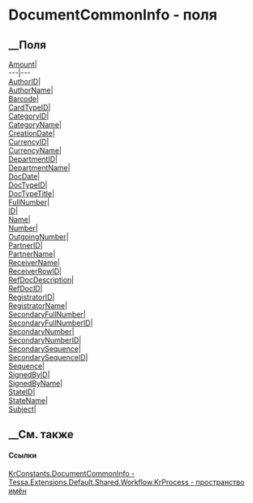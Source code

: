 # DocumentCommonInfo - поля
##  __Поля
[Amount](F_Tessa_Extensions_Default_Shared_Workflow_KrProcess_KrConstants_DocumentCommonInfo_Amount.htm)|  
---|---  
[AuthorID](F_Tessa_Extensions_Default_Shared_Workflow_KrProcess_KrConstants_DocumentCommonInfo_AuthorID.htm)|  
[AuthorName](F_Tessa_Extensions_Default_Shared_Workflow_KrProcess_KrConstants_DocumentCommonInfo_AuthorName.htm)|  
[Barcode](F_Tessa_Extensions_Default_Shared_Workflow_KrProcess_KrConstants_DocumentCommonInfo_Barcode.htm)|  
[CardTypeID](F_Tessa_Extensions_Default_Shared_Workflow_KrProcess_KrConstants_DocumentCommonInfo_CardTypeID.htm)|  
[CategoryID](F_Tessa_Extensions_Default_Shared_Workflow_KrProcess_KrConstants_DocumentCommonInfo_CategoryID.htm)|  
[CategoryName](F_Tessa_Extensions_Default_Shared_Workflow_KrProcess_KrConstants_DocumentCommonInfo_CategoryName.htm)|  
[CreationDate](F_Tessa_Extensions_Default_Shared_Workflow_KrProcess_KrConstants_DocumentCommonInfo_CreationDate.htm)|  
[CurrencyID](F_Tessa_Extensions_Default_Shared_Workflow_KrProcess_KrConstants_DocumentCommonInfo_CurrencyID.htm)|  
[CurrencyName](F_Tessa_Extensions_Default_Shared_Workflow_KrProcess_KrConstants_DocumentCommonInfo_CurrencyName.htm)|  
[DepartmentID](F_Tessa_Extensions_Default_Shared_Workflow_KrProcess_KrConstants_DocumentCommonInfo_DepartmentID.htm)|  
[DepartmentName](F_Tessa_Extensions_Default_Shared_Workflow_KrProcess_KrConstants_DocumentCommonInfo_DepartmentName.htm)|  
[DocDate](F_Tessa_Extensions_Default_Shared_Workflow_KrProcess_KrConstants_DocumentCommonInfo_DocDate.htm)|  
[DocTypeID](F_Tessa_Extensions_Default_Shared_Workflow_KrProcess_KrConstants_DocumentCommonInfo_DocTypeID.htm)|  
[DocTypeTitle](F_Tessa_Extensions_Default_Shared_Workflow_KrProcess_KrConstants_DocumentCommonInfo_DocTypeTitle.htm)|  
[FullNumber](F_Tessa_Extensions_Default_Shared_Workflow_KrProcess_KrConstants_DocumentCommonInfo_FullNumber.htm)|  
[ID](F_Tessa_Extensions_Default_Shared_Workflow_KrProcess_KrConstants_DocumentCommonInfo_ID.htm)|  
[Name](F_Tessa_Extensions_Default_Shared_Workflow_KrProcess_KrConstants_DocumentCommonInfo_Name.htm)|  
[Number](F_Tessa_Extensions_Default_Shared_Workflow_KrProcess_KrConstants_DocumentCommonInfo_Number.htm)|  
[OutgoingNumber](F_Tessa_Extensions_Default_Shared_Workflow_KrProcess_KrConstants_DocumentCommonInfo_OutgoingNumber.htm)|  
[PartnerID](F_Tessa_Extensions_Default_Shared_Workflow_KrProcess_KrConstants_DocumentCommonInfo_PartnerID.htm)|  
[PartnerName](F_Tessa_Extensions_Default_Shared_Workflow_KrProcess_KrConstants_DocumentCommonInfo_PartnerName.htm)|  
[ReceiverName](F_Tessa_Extensions_Default_Shared_Workflow_KrProcess_KrConstants_DocumentCommonInfo_ReceiverName.htm)|  
[ReceiverRowID](F_Tessa_Extensions_Default_Shared_Workflow_KrProcess_KrConstants_DocumentCommonInfo_ReceiverRowID.htm)|  
[RefDocDescription](F_Tessa_Extensions_Default_Shared_Workflow_KrProcess_KrConstants_DocumentCommonInfo_RefDocDescription.htm)|  
[RefDocID](F_Tessa_Extensions_Default_Shared_Workflow_KrProcess_KrConstants_DocumentCommonInfo_RefDocID.htm)|  
[RegistratorID](F_Tessa_Extensions_Default_Shared_Workflow_KrProcess_KrConstants_DocumentCommonInfo_RegistratorID.htm)|  
[RegistratorName](F_Tessa_Extensions_Default_Shared_Workflow_KrProcess_KrConstants_DocumentCommonInfo_RegistratorName.htm)|  
[SecondaryFullNumber](F_Tessa_Extensions_Default_Shared_Workflow_KrProcess_KrConstants_DocumentCommonInfo_SecondaryFullNumber.htm)|  
[SecondaryFullNumberID](F_Tessa_Extensions_Default_Shared_Workflow_KrProcess_KrConstants_DocumentCommonInfo_SecondaryFullNumberID.htm)|  
[SecondaryNumber](F_Tessa_Extensions_Default_Shared_Workflow_KrProcess_KrConstants_DocumentCommonInfo_SecondaryNumber.htm)|  
[SecondaryNumberID](F_Tessa_Extensions_Default_Shared_Workflow_KrProcess_KrConstants_DocumentCommonInfo_SecondaryNumberID.htm)|  
[SecondarySequence](F_Tessa_Extensions_Default_Shared_Workflow_KrProcess_KrConstants_DocumentCommonInfo_SecondarySequence.htm)|  
[SecondarySequenceID](F_Tessa_Extensions_Default_Shared_Workflow_KrProcess_KrConstants_DocumentCommonInfo_SecondarySequenceID.htm)|  
[Sequence](F_Tessa_Extensions_Default_Shared_Workflow_KrProcess_KrConstants_DocumentCommonInfo_Sequence.htm)|  
[SignedByID](F_Tessa_Extensions_Default_Shared_Workflow_KrProcess_KrConstants_DocumentCommonInfo_SignedByID.htm)|  
[SignedByName](F_Tessa_Extensions_Default_Shared_Workflow_KrProcess_KrConstants_DocumentCommonInfo_SignedByName.htm)|  
[StateID](F_Tessa_Extensions_Default_Shared_Workflow_KrProcess_KrConstants_DocumentCommonInfo_StateID.htm)|  
[StateName](F_Tessa_Extensions_Default_Shared_Workflow_KrProcess_KrConstants_DocumentCommonInfo_StateName.htm)|  
[Subject](F_Tessa_Extensions_Default_Shared_Workflow_KrProcess_KrConstants_DocumentCommonInfo_Subject.htm)|  
## __См. также
#### Ссылки
[KrConstants.DocumentCommonInfo -
](T_Tessa_Extensions_Default_Shared_Workflow_KrProcess_KrConstants_DocumentCommonInfo.htm)
[Tessa.Extensions.Default.Shared.Workflow.KrProcess - пространство
имён](N_Tessa_Extensions_Default_Shared_Workflow_KrProcess.htm)
